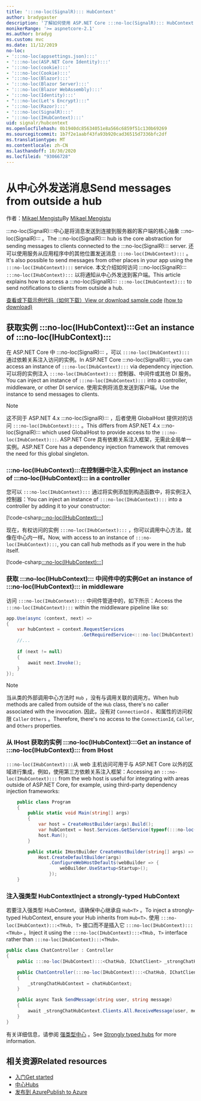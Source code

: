 ```yaml
---
title: ':::no-loc(SignalR)::: HubContext'
author: bradygaster
description: '了解如何使用 ASP.NET Core :::no-loc(SignalR)::: HubContext 服务向中心外部的客户端发送通知。'
monikerRange: '>= aspnetcore-2.1'
ms.author: bradyg
ms.custom: mvc
ms.date: 11/12/2019
no-loc:
- ':::no-loc(appsettings.json):::'
- ':::no-loc(ASP.NET Core Identity):::'
- ':::no-loc(cookie):::'
- ':::no-loc(Cookie):::'
- ':::no-loc(Blazor):::'
- ':::no-loc(Blazor Server):::'
- ':::no-loc(Blazor WebAssembly):::'
- ':::no-loc(Identity):::'
- ":::no-loc(Let's Encrypt):::"
- ':::no-loc(Razor):::'
- ':::no-loc(SignalR):::'
- ':::no-loc(IHubContext):::'
uid: signalr/hubcontext
ms.openlocfilehash: 0b1940dc85634051e8a566c6859f51c130b69269
ms.sourcegitcommit: 1b7f2e1aabf43fa93b920cad36515d7336bfc2df
ms.translationtype: MT
ms.contentlocale: zh-CN
ms.lasthandoff: 10/30/2020
ms.locfileid: "93066728"
---
```

# <a name="send-messages-from-outside-a-hub"></a><span data-ttu-id="f4f31-103">从中心外发送消息</span><span class="sxs-lookup"><span data-stu-id="f4f31-103">Send messages from outside a hub</span></span>

<span data-ttu-id="f4f31-104">作者：[Mikael Mengistu](https://twitter.com/MikaelM_12)</span><span class="sxs-lookup"><span data-stu-id="f4f31-104">By [Mikael Mengistu](https://twitter.com/MikaelM_12)</span></span>

<span data-ttu-id="f4f31-105">:::no-loc(SignalR):::中心是将消息发送到连接到服务器的客户端的核心抽象 :::no-loc(SignalR)::: 。</span><span class="sxs-lookup"><span data-stu-id="f4f31-105">The :::no-loc(SignalR)::: hub is the core abstraction for sending messages to clients connected to the :::no-loc(SignalR)::: server.</span></span> <span data-ttu-id="f4f31-106">还可以使用服务从应用程序中的其他位置发送消息 `:::no-loc(IHubContext):::` 。</span><span class="sxs-lookup"><span data-stu-id="f4f31-106">It's also possible to send messages from other places in your app using the `:::no-loc(IHubContext):::` service.</span></span> <span data-ttu-id="f4f31-107">本文介绍如何访问 :::no-loc(SignalR)::: `:::no-loc(IHubContext):::` 以将通知从中心外发送到客户端。</span><span class="sxs-lookup"><span data-stu-id="f4f31-107">This article explains how to access a :::no-loc(SignalR)::: `:::no-loc(IHubContext):::` to send notifications to clients from outside a hub.</span></span>

<span data-ttu-id="f4f31-108">[查看或下载示例代码](https://github.com/dotnet/AspNetCore.Docs/tree/master/aspnetcore/signalr/hubcontext/sample/)[（如何下载）](xref:index#how-to-download-a-sample)</span><span class="sxs-lookup"><span data-stu-id="f4f31-108">[View or download sample code](https://github.com/dotnet/AspNetCore.Docs/tree/master/aspnetcore/signalr/hubcontext/sample/) [(how to download)](xref:index#how-to-download-a-sample)</span></span>

## <a name="get-an-instance-of-no-locihubcontext"></a><span data-ttu-id="f4f31-109">获取实例 :::no-loc(IHubContext):::</span><span class="sxs-lookup"><span data-stu-id="f4f31-109">Get an instance of :::no-loc(IHubContext):::</span></span>

<span data-ttu-id="f4f31-110">在 ASP.NET Core 中 :::no-loc(SignalR)::: ，可以 `:::no-loc(IHubContext):::` 通过依赖关系注入访问的实例。</span><span class="sxs-lookup"><span data-stu-id="f4f31-110">In ASP.NET Core :::no-loc(SignalR):::, you can access an instance of `:::no-loc(IHubContext):::` via dependency injection.</span></span> <span data-ttu-id="f4f31-111">可以将的实例注入 `:::no-loc(IHubContext):::` 控制器、中间件或其他 DI 服务。</span><span class="sxs-lookup"><span data-stu-id="f4f31-111">You can inject an instance of `:::no-loc(IHubContext):::` into a controller, middleware, or other DI service.</span></span> <span data-ttu-id="f4f31-112">使用实例将消息发送到客户端。</span><span class="sxs-lookup"><span data-stu-id="f4f31-112">Use the instance to send messages to clients.</span></span>

> [!NOTE]
> <span data-ttu-id="f4f31-113">这不同于 ASP.NET 4.x :::no-loc(SignalR)::: ，后者使用 GlobalHost 提供对的访问 `:::no-loc(IHubContext):::` 。</span><span class="sxs-lookup"><span data-stu-id="f4f31-113">This differs from ASP.NET 4.x :::no-loc(SignalR)::: which used GlobalHost to provide access to the `:::no-loc(IHubContext):::`.</span></span> <span data-ttu-id="f4f31-114">ASP.NET Core 具有依赖关系注入框架，无需此全局单一实例。</span><span class="sxs-lookup"><span data-stu-id="f4f31-114">ASP.NET Core has a dependency injection framework that removes the need for this global singleton.</span></span>

### <a name="inject-an-instance-of-no-locihubcontext-in-a-controller"></a><span data-ttu-id="f4f31-115">:::no-loc(IHubContext):::在控制器中注入实例</span><span class="sxs-lookup"><span data-stu-id="f4f31-115">Inject an instance of :::no-loc(IHubContext)::: in a controller</span></span>

<span data-ttu-id="f4f31-116">您可以 `:::no-loc(IHubContext):::` 通过将实例添加到构造函数中，将实例注入控制器：</span><span class="sxs-lookup"><span data-stu-id="f4f31-116">You can inject an instance of `:::no-loc(IHubContext):::` into a controller by adding it to your constructor:</span></span>

[!code-csharp[:::no-loc(IHubContext):::](hubcontext/sample/Controllers/HomeController.cs?range=12-19,57)]

<span data-ttu-id="f4f31-117">现在，有权访问的实例 `:::no-loc(IHubContext):::` ，你可以调用中心方法，就像在中心内一样。</span><span class="sxs-lookup"><span data-stu-id="f4f31-117">Now, with access to an instance of `:::no-loc(IHubContext):::`, you can call hub methods as if you were in the hub itself.</span></span>

[!code-csharp[:::no-loc(IHubContext):::](hubcontext/sample/Controllers/HomeController.cs?range=21-25)]

### <a name="get-an-instance-of-no-locihubcontext-in-middleware"></a><span data-ttu-id="f4f31-118">获取 :::no-loc(IHubContext)::: 中间件中的实例</span><span class="sxs-lookup"><span data-stu-id="f4f31-118">Get an instance of :::no-loc(IHubContext)::: in middleware</span></span>

<span data-ttu-id="f4f31-119">访问 `:::no-loc(IHubContext):::` 中间件管道中的，如下所示：</span><span class="sxs-lookup"><span data-stu-id="f4f31-119">Access the `:::no-loc(IHubContext):::` within the middleware pipeline like so:</span></span>

```csharp
app.Use(async (context, next) =>
{
    var hubContext = context.RequestServices
                            .GetRequiredService<:::no-loc(IHubContext):::<ChatHub>>();
    //...
    
    if (next != null)
    {
        await next.Invoke();
    }
});
```

> [!NOTE]
> <span data-ttu-id="f4f31-120">当从类的外部调用中心方法时 `Hub` ，没有与调用关联的调用方。</span><span class="sxs-lookup"><span data-stu-id="f4f31-120">When hub methods are called from outside of the `Hub` class, there's no caller associated with the invocation.</span></span> <span data-ttu-id="f4f31-121">因此，没有对 `ConnectionId` 、和属性的访问权限 `Caller` `Others` 。</span><span class="sxs-lookup"><span data-stu-id="f4f31-121">Therefore, there's no access to the `ConnectionId`, `Caller`, and `Others` properties.</span></span>

### <a name="get-an-instance-of-no-locihubcontext-from-ihost"></a><span data-ttu-id="f4f31-122">从 IHost 获取的实例 :::no-loc(IHubContext):::</span><span class="sxs-lookup"><span data-stu-id="f4f31-122">Get an instance of :::no-loc(IHubContext)::: from IHost</span></span>

<span data-ttu-id="f4f31-123">`:::no-loc(IHubContext):::`从 web 主机访问可用于与 ASP.NET Core 以外的区域进行集成，例如，使用第三方依赖关系注入框架：</span><span class="sxs-lookup"><span data-stu-id="f4f31-123">Accessing an `:::no-loc(IHubContext):::` from the web host is useful for integrating with areas outside of ASP.NET Core, for example, using third-party dependency injection frameworks:</span></span>

```csharp
    public class Program
    {
        public static void Main(string[] args)
        {
            var host = CreateHostBuilder(args).Build();
            var hubContext = host.Services.GetService(typeof(:::no-loc(IHubContext):::<ChatHub>));
            host.Run();
        }

        public static IHostBuilder CreateHostBuilder(string[] args) =>
            Host.CreateDefaultBuilder(args)
                .ConfigureWebHostDefaults(webBuilder => {
                    webBuilder.UseStartup<Startup>();
                });
    }
```

### <a name="inject-a-strongly-typed-hubcontext"></a><span data-ttu-id="f4f31-124">注入强类型 HubContext</span><span class="sxs-lookup"><span data-stu-id="f4f31-124">Inject a strongly-typed HubContext</span></span>

<span data-ttu-id="f4f31-125">若要注入强类型 HubContext，请确保中心继承自 `Hub<T>` 。</span><span class="sxs-lookup"><span data-stu-id="f4f31-125">To inject a strongly-typed HubContext, ensure your Hub inherits from `Hub<T>`.</span></span> <span data-ttu-id="f4f31-126">使用 `:::no-loc(IHubContext):::<THub, T>` 接口而不是插入它 `:::no-loc(IHubContext):::<THub>` 。</span><span class="sxs-lookup"><span data-stu-id="f4f31-126">Inject it using the `:::no-loc(IHubContext):::<THub, T>` interface rather than `:::no-loc(IHubContext):::<THub>`.</span></span>

```csharp
public class ChatController : Controller
{
    public :::no-loc(IHubContext):::<ChatHub, IChatClient> _strongChatHubContext { get; }

    public ChatController(:::no-loc(IHubContext):::<ChatHub, IChatClient> chatHubContext)
    {
        _strongChatHubContext = chatHubContext;
    }

    public async Task SendMessage(string user, string message)
    {
        await _strongChatHubContext.Clients.All.ReceiveMessage(user, message);
    }
}
```

<span data-ttu-id="f4f31-127">有关详细信息，请参阅 [强类型中心](xref:signalr/hubs#strongly-typed-hubs) 。</span><span class="sxs-lookup"><span data-stu-id="f4f31-127">See [Strongly typed hubs](xref:signalr/hubs#strongly-typed-hubs) for more information.</span></span>

## <a name="related-resources"></a><span data-ttu-id="f4f31-128">相关资源</span><span class="sxs-lookup"><span data-stu-id="f4f31-128">Related resources</span></span>

* [<span data-ttu-id="f4f31-129">入门</span><span class="sxs-lookup"><span data-stu-id="f4f31-129">Get started</span></span>](xref:tutorials/signalr)
* [<span data-ttu-id="f4f31-130">中心</span><span class="sxs-lookup"><span data-stu-id="f4f31-130">Hubs</span></span>](xref:signalr/hubs)
* [<span data-ttu-id="f4f31-131">发布到 Azure</span><span class="sxs-lookup"><span data-stu-id="f4f31-131">Publish to Azure</span></span>](xref:signalr/publish-to-azure-web-app)
